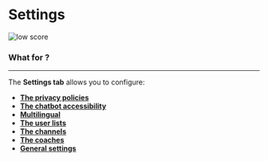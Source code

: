 # Settings

<div class="image_center">
  <img :src="$withBase('/assets/img/en/settings/settingsSetting.png')" alt="low score">
</div>

### What for ?
---
The **Settings tab** allows you to configure:

-   [**The privacy policies**](/en/articles/settings/privacy.html)
-   [**The chatbot accessibility**](/en/articles/settings/chatbot.html) 
-   [**Multilingual**](/en/articles/settings/multilingual.html)
-   [**The user lists**](/en/articles/settings/user_list.html)
-   [**The channels**](/en/articles/settings/channels.html)
-   [**The coaches**](/en/articles/settings/coach.html)
-   [**General settings**](/en/articles/settings/settings.html)


